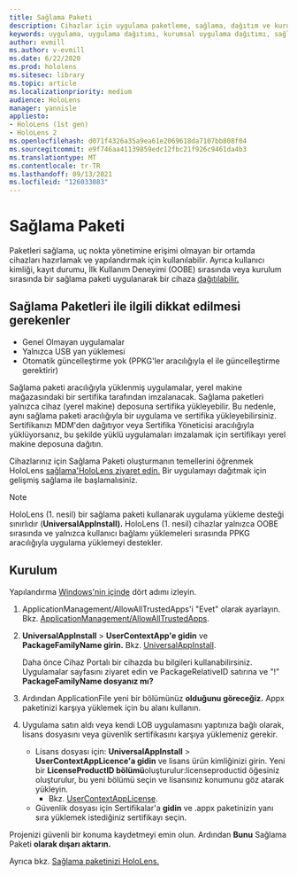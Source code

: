 ```yaml
---
title: Sağlama Paketi
description: Cihazlar için uygulama paketleme, sağlama, dağıtım ve kurumsal uygulama dağıtımı HoloLens öğrenin.
keywords: uygulama, uygulama dağıtımı, kurumsal uygulama dağıtımı, sağlama
author: evmill
ms.author: v-evmill
ms.date: 6/22/2020
ms.prod: hololens
ms.sitesec: library
ms.topic: article
ms.localizationpriority: medium
audience: HoloLens
manager: yannisle
appliesto:
- HoloLens (1st gen)
- HoloLens 2
ms.openlocfilehash: d071f4326a35a9ea61e2069618da7107bb808f04
ms.sourcegitcommit: e9f746aa41139859edc12fbc21f926c9461da4b3
ms.translationtype: MT
ms.contentlocale: tr-TR
ms.lasthandoff: 09/13/2021
ms.locfileid: "126033083"
---
```

# <a name="provisioning-package"></a>Sağlama Paketi

Paketleri sağlama, uç nokta yönetimine erişimi olmayan bir ortamda cihazları hazırlamak ve yapılandırmak için kullanılabilir. Ayrıca kullanıcı kimliği, kayıt durumu, İlk Kullanım Deneyimi (OOBE) sırasında veya kurulum sırasında bir sağlama paketi uygulanarak bir cihaza [dağıtılabilir.](/hololens/hololens-provisioning##apply-a-provisioning-package-to-hololens-during-setup)

## <a name="provisioning-packages-considerations"></a>Sağlama Paketleri ile ilgili dikkat edilmesi gerekenler

* Genel Olmayan uygulamalar
* Yalnızca USB yan yüklemesi
* Otomatik güncelleştirme yok (PPKG'ler aracılığıyla el ile güncelleştirme gerektirir)

Sağlama paketi aracılığıyla yüklenmiş uygulamalar, yerel makine mağazasındaki bir sertifika tarafından imzalanacak. Sağlama paketleri yalnızca cihaz (yerel makine) deposuna sertifika yükleyebilir. Bu nedenle, aynı sağlama paketi aracılığıyla bir uygulama ve sertifika yükleyebilirsiniz. Sertifikanızı MDM'den dağıtıyor veya Sertifika [](certificate-manager.md)Yöneticisi aracılığıyla yüklüyorsanız, bu şekilde yüklü uygulamaları imzalamak için sertifikayı yerel makine deposuna dağıtın.

Cihazlarınız için Sağlama Paketi oluşturmanın temellerini öğrenmek HoloLens [sağlama'HoloLens ziyaret edin.](/hololens/hololens-provisioning) Bir uygulamayı dağıtmak için gelişmiş sağlama ile başlamalısiniz.

> [!NOTE]
> HoloLens (1. nesil) bir sağlama paketi kullanarak uygulama yükleme desteği sınırlıdır (**UniversalAppInstall).** HoloLens (1. nesil) cihazlar yalnızca OOBE sırasında ve yalnızca kullanıcı bağlamı yüklemeleri sırasında PPKG aracılığıyla uygulama yüklemeyi destekler.

## <a name="setup"></a>Kurulum

Yapılandırma [Windows'nin içinde](https://www.microsoft.com/store/productId/9NBLGGH4TX22) dört adımı izleyin.

1. ApplicationManagement/AllowAllTrustedApps'i "Evet" olarak ayarlayın. Bkz. [ApplicationManagement/AllowAllTrustedApps](/windows/client-management/mdm/policy-csp-applicationmanagement#applicationmanagement-allowalltrustedapps).

2. **UniversalAppInstall**  >  **UserContextApp'e gidin** ve **PackageFamilyName girin.** Bkz. [UniversalAppInstall](/windows/configuration/wcd/wcd-universalappinstall).

   Daha önce Cihaz Portalı bir cihazda bu bilgileri kullanabilirsiniz. Uygulamalar sayfasını ziyaret edin ve PackageRelativeID satırına ve "!" **PackageFamilyName dosyanız mı?**

3. Ardından ApplicationFile yeni bir bölümünüz **olduğunu göreceğiz.** Appx paketinizi karşıya yüklemek için bu alanı kullanın.

4. Uygulama satın aldı veya kendi LOB uygulamasını yaptınıza bağlı olarak, lisans dosyasını veya güvenlik sertifikasını karşıya yüklemeniz gerekir.

    - Lisans dosyası için: **UniversalAppInstall**  >  **UserContextAppLicence'a gidin** ve lisans ürün kimliğinizi girin. Yeni bir <b>LicenseProductID bölümü</b>oluşturulur:licenseproductid öğesiniz oluşturulur, bu yeni bölümü seçin ve lisansınız konumunu göz atarak yükleyin.<i></i>
        - Bkz. [UserContextAppLicense](/windows/configuration/wcd/wcd-universalappinstall#usercontextapplicense).
    - Güvenlik dosyası için Sertifikalar'a **gidin** ve .appx paketinizin yanı sıra yüklemek istediğiniz sertifikayı seçin.

Projenizi güvenli bir konuma kaydetmeyi emin olun. Ardından **Bunu** Sağlama Paketi **olarak dışarı aktarın.**  

Ayrıca bkz. [Sağlama paketinizi HoloLens.](/hololens/hololens-provisioning#apply-a-provisioning-package-to-hololens-during-setup)
